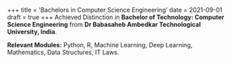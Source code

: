 +++
title = 'Bachelors in Computer Science Engineering'
date = 2021-09-01
draft = true
+++
Achieved Distinction in **Bachelor of Technology: Computer Science Engineering** from **Dr Babasaheb Ambedkar Technological University, India**.  

**Relevant Modules:** Python, R, Machine Learning, Deep Learning, Mathematics, 
Data Structures, IT Laws.
